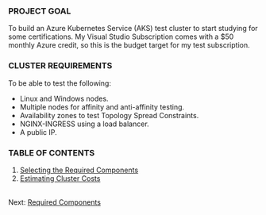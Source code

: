 
### PROJECT GOAL
To build an Azure Kubernetes Service (AKS) test cluster to start studying for
some certifications. My Visual Studio Subscription comes with a $50 monthly
Azure credit, so this is the budget target for my test subscription.

### CLUSTER REQUIREMENTS
To be able to test the following:
  * Linux and Windows nodes.
  * Multiple nodes for affinity and anti-affinity testing.
  * Availability zones to test Topology Spread Constraints.
  * NGINX-INGRESS using a load balancer.
  * A public IP.

### TABLE OF CONTENTS

1. [Selecting the Required Components](.\01_components.html)
1. [Estimating Cluster Costs](.\02_costs.html)


\
Next: [Required Components](.\01_components.html)

